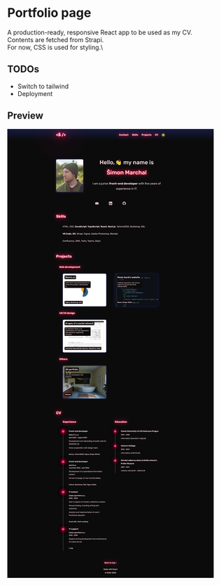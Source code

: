 # Portfolio page

A production-ready, responsive React app to be used as my CV.\
Contents are fetched from Strapi.\
For now, CSS is used for styling.\

## TODOs

- Switch to tailwind
- Deployment

## Preview

![Preview](preview.png)
